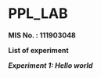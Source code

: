 # PPL_LAB

<b> MIS No. : 111903048   </b>

<b> List of experiment   </b>

<b><i> Experiment  1: Hello world </i></b>
